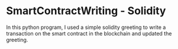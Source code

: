 # SmartContractWriting - Solidity

In this python program, I used a simple solidity greeting to write a transaction on the smart contract in the blockchain and updated the greeting.
